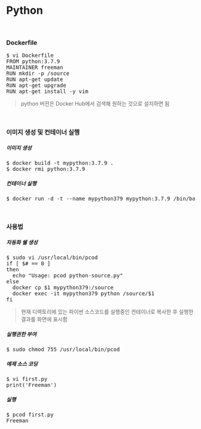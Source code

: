 # Python 
</br>

### Dockerfile
<pre>$ vi Dockerfile
FROM python:3.7.9
MAINTAINER freeman
RUN mkdir -p /source
RUN apt-get update
RUN apt-get upgrade
RUN apt-get install -y vim</pre>
> python 버전은 Docker Hub에서 검색해 원하는 것으로 설치하면 됨
</br>

### 이미지 생성 및 컨테이너 실행
##### 이미지 생성
<pre>$ docker build -t mypython:3.7.9 .
$ docker rmi python:3.7.9</pre>
> 
##### 컨테이너 실행
<pre>$ docker run -d -t --name mypython379 mypython:3.7.9 /bin/bash</pre>
</br>

### 사용법
##### 자동화 쉘 생성
<pre>$ sudo vi /usr/local/bin/pcod
if [ $# == 0 ]
then
  echo "Usage: pcod python-source.py"
else
  docker cp $1 mypython379:/source
  docker exec -it mypython379 python /source/$1
fi
</pre>
> 현재 디렉토리에 있는 파이썬 소스코드를 실행중인 컨테이너로 복사한 후 실행한 결과를 화면에 표시함
##### 실행권한 부여
<pre>$ sudo chmod 755 /usr/local/bin/pcod</pre>
##### 예제 소스 코딩
<pre>$ vi first.py
print('Freeman')</pre>
##### 실행
<pre>$ pcod first.py
Freeman</pre>

